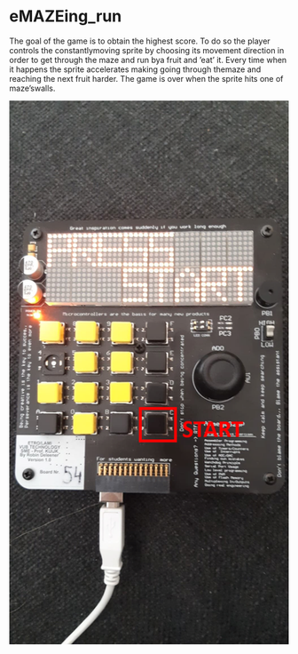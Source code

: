 # eMAZEing_run
The goal of the game is to obtain the highest score. To do so the player controls the constantlymoving sprite by choosing its movement direction in order to get through the maze and run bya fruit and ’eat’ it. Every time when it happens the sprite accelerates making going through themaze and reaching the next fruit harder.  The game is over when the sprite hits one of maze’swalls.

![Screenshot](img/PressStart.png)
